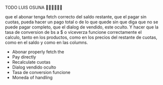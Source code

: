 TODO LUIS OSUNA 🔻🔻🔻🔻🔻🔻

que el abonar tenga fetch correcto del saldo restante, que el pagar sin cuotas, pueda hacer un pago total o de lo que quede sin que diga que no se puede pagar completo, que el dialog de vendido, este oculto. Y hacer que la tasa de conversion de bs a $ o viceverza funcione correctamente el calculo, tanto en los productos, como en los precios del restante de cuotas, como en el saldo y como en las columns.



- Abonar properly fetch the
- Pay directly
- Recalculate cuotas
- Dialog vendido oculto
- Tasa de conversion funcione
- Moneda of handling
